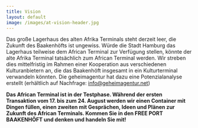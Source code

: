 ```yaml
---
title: Vision
layout: default
image: /images/at-vision-header.jpg
---
```


Das große Lagerhaus des alten Afrika Terminals steht derzeit leer, die Zukunft des Baakenhöfts ist ungewiss. Würde die Stadt Hamburg das Lagerhaus teilweise dem African Terminal zur Verfügung stellen, könnte der alte Afrika Terminal tatsächlich zum African Terminal werden. Wir streben dies mittelfristig im Rahmen einer Kooperation aus verschiedenen Kulturanbietern an, die das Baakenhöft insgesamt in ein Kulturterminal verwandeln könnten. Die geheimagentur hat dazu eine Potenzialanalyse erstellt (erhältlich auf Nachfrage: [info@geheimagentur.net](mailto:info@geheimagentur.net))

**Das African Terminal ist in der Testphase. Während der ersten Transaktion vom 17. bis zum 24. August werden wir einen Container mit Dingen füllen, einen zweiten mit Gesprächen, Ideen und Plänen zur Zukunft des African Terminals. Kommen Sie in den FREE PORT BAAKENHÖFT und denken und handeln Sie mit!**
